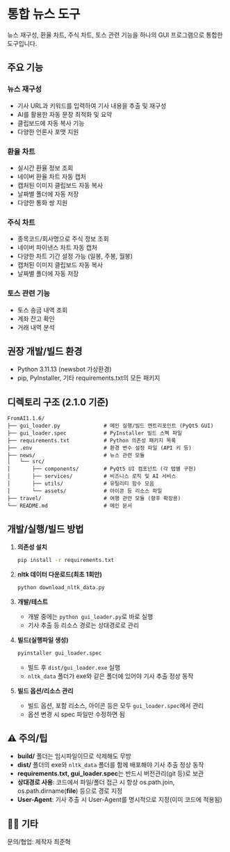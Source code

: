 # 통합 뉴스 도구

뉴스 재구성, 환율 차트, 주식 차트, 토스 관련 기능을 하나의 GUI 프로그램으로 통합한 도구입니다.

## 주요 기능

### 뉴스 재구성
- 기사 URL과 키워드를 입력하여 기사 내용을 추출 및 재구성
- AI를 활용한 자동 문장 최적화 및 요약
- 클립보드에 자동 복사 기능
- 다양한 언론사 포맷 지원

### 환율 차트
- 실시간 환율 정보 조회
- 네이버 환율 차트 자동 캡처
- 캡처된 이미지 클립보드 자동 복사
- 날짜별 폴더에 자동 저장
- 다양한 통화 쌍 지원

### 주식 차트
- 종목코드/회사명으로 주식 정보 조회
- 네이버 파이낸스 차트 자동 캡처
- 다양한 차트 기간 설정 가능 (일봉, 주봉, 월봉)
- 캡처된 이미지 클립보드 자동 복사
- 날짜별 폴더에 자동 저장

### 토스 관련 기능
- 토스 송금 내역 조회
- 계좌 잔고 확인
- 거래 내역 분석

## 권장 개발/빌드 환경
- Python 3.11.13 (newsbot 가상환경)
- pip, PyInstaller, 기타 requirements.txt의 모든 패키지

## 디렉토리 구조 (2.1.0 기준)

```
FromAI1.1.6/
├── gui_loader.py              # 메인 실행/빌드 엔트리포인트 (PyQt5 GUI)
├── gui_loader.spec            # PyInstaller 빌드 스펙 파일
├── requirements.txt           # Python 의존성 패키지 목록
├── .env                       # 환경 변수 설정 파일 (API 키 등)
├── news/                      # 뉴스 관련 모듈
│   └── src/
│       ├── components/        # PyQt5 UI 컴포넌트 (각 탭별 구현)
│       ├── services/          # 비즈니스 로직 및 AI 서비스
│       ├── utils/             # 유틸리티 함수 모음
│       └── assets/            # 아이콘 등 리소스 파일
├── travel/                    # 여행 관련 모듈 (향후 확장용)
└── README.md                  # 메인 문서
```

## 개발/실행/빌드 방법

1. **의존성 설치**
   ```bash
   pip install -r requirements.txt
   ```

2. **nltk 데이터 다운로드(최초 1회만)**
   ```bash
   python download_nltk_data.py
   ```

3. **개발/테스트**
   - 개발 중에는 `python gui_loader.py`로 바로 실행
   - 기사 추출 등 리소스 경로는 상대경로로 관리

4. **빌드(실행파일 생성)**
   ```bash
   pyinstaller gui_loader.spec
   ```
   - 빌드 후 `dist/gui_loader.exe` 실행
   - `nltk_data` 폴더가 exe와 같은 폴더에 있어야 기사 추출 정상 동작

5. **빌드 옵션/리소스 관리**
   - 빌드 옵션, 포함 리소스, 아이콘 등은 모두 `gui_loader.spec`에서 관리
   - 옵션 변경 시 spec 파일만 수정하면 됨

## ⚠️ 주의/팁
- **build/** 폴더는 임시파일이므로 삭제해도 무방
- **dist/** 폴더의 exe와 `nltk_data` 폴더를 함께 배포해야 기사 추출 정상 동작
- **requirements.txt, gui_loader.spec**는 반드시 버전관리(git 등)로 보관
- **상대경로 사용**: 코드에서 파일/폴더 접근 시 항상 os.path.join, os.path.dirname(__file__) 등으로 경로 지정
- **User-Agent**: 기사 추출 시 User-Agent를 명시적으로 지정(이미 코드에 적용됨)

## 👨‍💻 기타
문의/협업: 제작자 최준혁 

